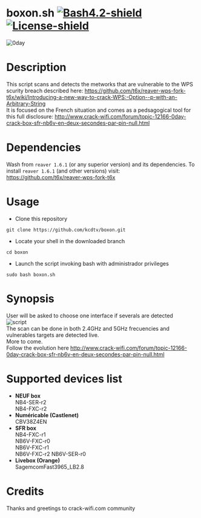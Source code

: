 # boxon.sh [![Bash4.2-shield]](http://tldp.org/LDP/abs/html/bashver4.html#AEN21220) [![License-shield]](https://raw.githubusercontent.com/v1s1t0r1sh3r3/airgeddon/master/LICENSE.md)  
![0day]

# **Description**  

This script scans and detects the metworks that are vulnerable to the WPS scurity breach described here: https://github.com/t6x/reaver-wps-fork-t6x/wiki/Introducing-a-new-way-to-crack-WPS:-Option--p-with-an-Arbitrary-String  
It is focused on the French situation and comes as a pedsagogical tool for this full disclosure: http://www.crack-wifi.com/forum/topic-12166-0day-crack-box-sfr-nb6v-en-deux-secondes-par-pin-null.html

# **Dependencies**  
  
Wash from `reaver 1.6.1` (or any superior version) and its dependencies. To install `reaver 1.6.1` (and other versions) visit: https://github.com/t6x/reaver-wps-fork-t6x  
  
  
# **Usage**  

- Clone this repository
```
git clone https://github.com/kcdtv/boxon.git
```   
- Locate your shell in the downloaded branch   
```
cd boxon
```
- Launch the script invoking bash with administrador privileges
```
sudo bash boxon.sh
```
  
  
# **Synopsis**  
  
User will be asked to choose one interface if severals are detected  
![script]  
The scan can be done in both 2.4GHz and 5GHz frecuencies and vulnerables targets are detected live.  
More to come.  
Follow the evolution here http://www.crack-wifi.com/forum/topic-12166-0day-crack-box-sfr-nb6v-en-deux-secondes-par-pin-null.html


# **Supported devices list**  

- **NEUF box**  
NB4-SER-r2  
NB4-FXC-r2  
- **Numéricable (Castlenet)**  
CBV38Z4EN  
- **SFR box**  
NB4-FXC-r1  
NB6V-FXC-r0  
NB6V-FXC-r1  
NB6V-FXC-r2
NB6V-SER-r0  
- **Livebox (Orange)**  
SagemcomFast3965_LB2.8




# **Credits**

Thanks and greetings to crack-wifi.com community


  
  
[Bash4.2-shield]: https://img.shields.io/badge/bash-4.2%2B-blue.svg?style=flat-square&colorA=273133&colorB=00db00 "Bash 4.2 or later"  

[License-shield]: https://img.shields.io/badge/license-GPL%20v3%2B-blue.svg?style=flat-square&colorA=273133&colorB=bd0000 "GPL v3+"  

[0day]: https://www.wifi-libre.com/img/members/3/cooltext254176200235321.gif  

[script]: http://pix.toile-libre.org/upload/original/1502974500.png
